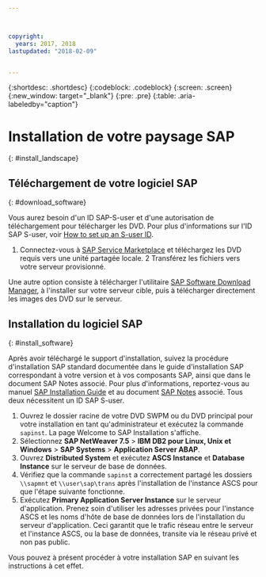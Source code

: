```yaml
---



copyright:
  years: 2017, 2018
lastupdated: "2018-02-09"


---
```


{:shortdesc: .shortdesc}
{:codeblock: .codeblock}
{:screen: .screen}
{:new_window: target="_blank"}
{:pre: .pre}
{:table: .aria-labeledby="caption"}

# Installation de votre paysage SAP
{: #install_landscape}

## Téléchargement de votre logiciel SAP
{: #download_software}

Vous aurez besoin d'un ID SAP-S-user et d'une autorisation de téléchargement pour télécharger les DVD. Pour plus d'informations sur l'ID SAP S-user, voir [How to set up an S-user ID](https://www.sapappsdevelopmentpartnercenter.com/en/faq/program-faqs_2/how-to-receive-an-s-user-to-access-the-s_77).

1. Connectez-vous à [SAP Service Marketplace](https://websmp201.sap-ag.de/) et téléchargez les DVD requis vers une unité partagée locale. 
2 Transférez les fichiers vers votre serveur provisionné. 

Une autre option consiste à télécharger l'utilitaire [SAP Software Download Manager](https://support.sap.com/en/my-support/software-downloads.html#section_995042677), à l'installer sur votre serveur cible, puis à télécharger directement les images des DVD sur le serveur. 

## Installation du logiciel SAP
{: #install_software}

Après avoir téléchargé le support d'installation, suivez la procédure d'installation SAP standard documentée dans le guide d'installation SAP correspondant à votre version et à vos composants SAP, ainsi que dans le document SAP Notes associé. Pour plus d'informations, reportez-vous au manuel [SAP Installation Guide](https://service.sap.com/instguides) et au document [SAP Notes](https://support.sap.com) associé. Tous deux nécessitent un ID SAP S-user.

1. Ouvrez le dossier racine de votre DVD SWPM ou du DVD principal pour votre installation en tant qu'administrateur et exécutez la commande `sapinst`. La page Welcome to SAP Installation s'affiche.
2. Sélectionnez **SAP NetWeaver 7.5** > **IBM DB2 pour Linux, Unix et Windows** > **SAP Systems** > **Application Server ABAP**.
3. Ouvrez **Distributed System** et exécutez **ASCS Instance** et **Database Instance** sur le serveur de base de données.
4. Vérifiez que la commande `sapinst` a correctement partagé les dossiers `\\sapmnt` et `\\user\sap\trans` après l'installation de l'instance ASCS pour que l'étape suivante fonctionne.
5. Exécutez **Primary Application Server Instance** sur le serveur d'application. Prenez soin d'utiliser les adresses privées pour l'instance ASCS et les noms d'hôte de base de données lors de l'installation du serveur d'application. Ceci garantit que le trafic réseau entre le serveur et l'instance ASCS, ou la base de données, transite via le réseau privé et non pas public.

Vous pouvez à présent procéder à votre installation SAP en suivant les instructions à cet effet.

